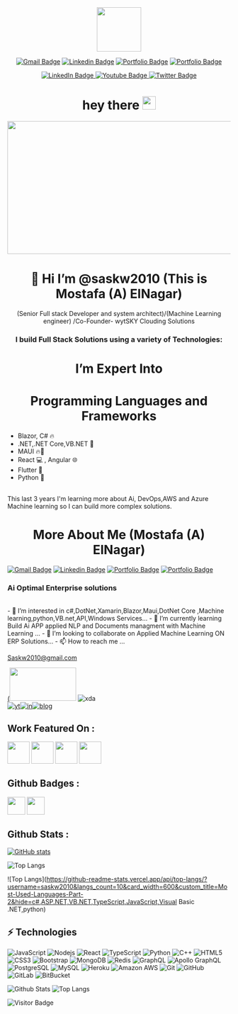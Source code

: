<div id="header" align="center">
  <img src="https://media.giphy.com/media/M9gbBd9nbDrOTu1Mqx/giphy.gif" width="100"/>
  <div id="badges">
    
[![Gmail Badge](https://img.shields.io/badge/-wytsky.com-c14438?style=flat&logo=Gmail&logoColor=white&link=mailto:saskw2010@gmail.com)](mailto:saskw2010@gmail.com) 
[![Linkedin Badge](https://img.shields.io/badge/-mostafa.a.elnagar-0072b1?style=flat&logo=Linkedin&logoColor=white&link=https://www.linkedin.com/in/mostafa.a.elnagar/)](https://www.linkedin.com/in/mostafa-a-elnagar/)
[![Portfolio Badge](https://img.shields.io/badge/portfolio-web-blue?style=flat&link=https://saskw2010.github.io/)](https://saskw2010.github.io/)
[![Portfolio Badge](https://img.shields.io/badge/portfolio-web-blue?style=flat&link=https://wytsky.com/)](https://wytsky.com/)
 
  </div>
  <div id="badges">
    <a href="https://www.linkedin.com/in/mostafa-a-elnagar" target="_blank">
         <img src="https://img.shields.io/badge/LinkedIn-blue?style=for-the-badge&logo=linkedin&logoColor=white" alt="LinkedIn Badge"/>
    </a>
    <a href="your-youtube-URL">
      <img src="https://img.shields.io/badge/YouTube-red?style=for-the-badge&logo=youtube&logoColor=white" alt="Youtube Badge"/>
    </a>
    <a href="your-twitter-URL">
      <img src="https://img.shields.io/badge/Twitter-blue?style=for-the-badge&logo=twitter&logoColor=white" alt="Twitter Badge"/>
    </a>
  </div>
 
  <h1>
    hey there
    <img src="https://media.giphy.com/media/hvRJCLFzcasrR4ia7z/giphy.gif" width="30px"/>
  </h1>
</div>
<div align="center">
  <img src="https://media.giphy.com/media/dWesBcTLavkZuG35MI/giphy.gif" width="600" height="300"/>
</div>
<div align="center">
   <h1>👋 Hi I’m @saskw2010 (This is Mostafa (A) ElNagar) </h1>   
(Senior Full stack Developer and system architect)/(Machine Learning engineer) /Co-Founder- wytSKY Clouding Solutions
<h3> I build Full Stack Solutions using a variety of Technologies: </h3>
</div>
<div align="center">
<h1> I’m Expert Into  </h1>
</div>
<div align="center">
<h1> Programming Languages and Frameworks  </h1>
</div>

 * Blazor, C# 🔥
 * .NET,.NET Core,VB.NET 💜
 * MAUI 🔥🤖
 * React 💻 , Angular 🌐
 * Flutter 📱
 * Python 🐍
<br/>
This last 3 years I'm learning more about Ai, DevOps,AWS and Azure  Machine learning so I can build more complex solutions.
<br/>
<div align="center">
<h1>  More About Me (Mostafa (A) ElNagar)   </h1>
</div>

[![Gmail Badge](https://img.shields.io/badge/-wytsky.com-c14438?style=flat&logo=Gmail&logoColor=white&link=mailto:m.nagar@wytsky.com)](mailto:m.nagar@wytsky.com) 
[![Linkedin Badge](https://img.shields.io/badge/-mostafa.ah.elnagar-0072b1?style=flat&logo=Linkedin&logoColor=white&link=https://www.linkedin.com/in/mostafa.a.elnagar/)](https://www.linkedin.com/in/mostafa.a.elnagar/)
[![Portfolio Badge](https://img.shields.io/badge/portfolio-web-blue?style=flat&link=https://saskw2010.github.io/)](https://saskw2010.github.io/)
[![Portfolio Badge](https://img.shields.io/badge/portfolio-web-blue?style=flat&link=https://wytsky.com/)](https://wytsky.com/)

<div><h3> Ai Optimal Enterprise solutions </h3></div>
<br/>
- 👀 I’m interested in c#,DotNet,Xamarin,Blazor,Maui,DotNet Core ,Machine learning,python,VB.net,API,Windows Services...
- 🌱 I’m currently learning Build Ai APP applied NLP and Documents managment with Machine Learning ...
- 💞️ I’m looking to collaborate on Applied Machine Learning ON ERP Solutions...
- 📫 How to reach me ...

Saskw2010@gmail.com

<!---
saskw2010/saskw2010 is a ✨ special ✨ repository because its `README.md` (this file) appears on your GitHub profile.
You can click the Preview link to take a look at your changes.
--->



<a href="https://docs.github.com/en/developers" target="_blank">(<img src="https://skyaierp.com/cover.png" width="150" height="75"></a>
![xda](https://github.com/acervenky/acervenky/blob/master/assets/xda1.gif)\
[![yt](https://github.com/acervenky/acervenky/blob/master/assets/yt.gif)](https://www.youtube.com/acervenky)[![in](https://github.com/acervenky/acervenky/blob/master/assets/in.gif)](https://www.linkedin.com/in/venkateshsurve/)[![blog](https://github.com/acervenky/acervenky/blob/master/assets/blog1.gif)](https://www.keytechvk.com/)



## Work Featured On :
<a href="https://www.xda-developers.com/customize-aod-color-miui-11-trinity-substratum-theme/"><img src="https://raw.githubusercontent.com/acervenky/acervenky/master/assets/xda%20(2).png" width="50" height="50"></a> <a href="https://beebom.com/download-motorola-razr-retro-app-live-wallpapers-here/"><img src="https://raw.githubusercontent.com/acervenky/acervenky/master/assets/bb.png" width="50" height="50"></a> <a href="https://www.bgr.in/news/oneplus-6-mod-turns-the-earpiece-into-second-stereo-speaker-657336/" target="_blank"><img src="https://raw.githubusercontent.com/acervenky/acervenky/master/assets/bgr.png" width="50" height="50"></a> <a href="https://www.firstpost.com/tech/news-analysis/oneplus-6-mod-may-convert-the-earpiece-speaker-into-an-external-stereo-speaker-4714621.html" target="_blank"><img src="https://raw.githubusercontent.com/acervenky/acervenky/master/assets/fp.png" width="50" height="50"></a> 

## Github Badges :
<a href="https://docs.github.com/en/developers" target="_blank"><img src="https://raw.githubusercontent.com/acervenky/acervenky/master/assets/devbadge.gif" width="40" height="40"></a>  <a href="https://archiveprogram.github.com/" target="_blank"><img src="https://raw.githubusercontent.com/acervenky/acervenky/master/assets/acbadge.gif" width="40" height="40"></a> 


## Github Stats :
[![GitHub stats](https://github-readme-stats.vercel.app/api?username=saskw2010&count_private=true&show_icons=true)](https://github.com/saskw2010/github-readme-stats)

![Top Langs](https://github-readme-stats.vercel.app/api/top-langs/?username=saskw2010&langs_count=10&custom_title=MostUsedLanguagesPart1&hide=php,scss,css,html,handlebars,TSQL,gherkin&card_width=600)

![Top Langs](https://github-readme-stats.vercel.app/api/top-langs/?username=saskw2010&langs_count=10&card_width=600&custom_title=Most-Used-Languages-Part-2&hide=c#,ASP.NET,VB.NET,TypeScript,JavaScript,Visual Basic .NET,python)

## ⚡ Technologies

![JavaScript](https://img.shields.io/badge/-JavaScript-black?style=flat-square&logo=javascript)
![Nodejs](https://img.shields.io/badge/-Nodejs-black?style=flat-square&logo=Node.js)
![React](https://img.shields.io/badge/-React-black?style=flat-square&logo=react)
![TypeScript](https://img.shields.io/badge/-TypeScript-007ACC?style=flat-square&logo=typescript)
![Python](https://img.shields.io/badge/-Python-black?style=flat-square&logo=Python)
![C++](https://img.shields.io/badge/-C++-00599C?style=flat-square&logo=c)
![HTML5](https://img.shields.io/badge/-HTML5-E34F26?style=flat-square&logo=html5&logoColor=white)
![CSS3](https://img.shields.io/badge/-CSS3-1572B6?style=flat-square&logo=css3)
![Bootstrap](https://img.shields.io/badge/-Bootstrap-563D7C?style=flat-square&logo=bootstrap)
![MongoDB](https://img.shields.io/badge/-MongoDB-black?style=flat-square&logo=mongodb)
![Redis](https://img.shields.io/badge/-Redis-black?style=flat-square&logo=Redis)
![GraphQL](https://img.shields.io/badge/-GraphQL-E10098?style=flat-square&logo=graphql)
![Apollo GraphQL](https://img.shields.io/badge/-Apollo%20GraphQL-311C87?style=flat-square&logo=apollo-graphql)
![PostgreSQL](https://img.shields.io/badge/-PostgreSQL-336791?style=flat-square&logo=postgresql)
![MySQL](https://img.shields.io/badge/-MySQL-black?style=flat-square&logo=mysql)
![Heroku](https://img.shields.io/badge/-Heroku-430098?style=flat-square&logo=heroku)
![Amazon AWS](https://img.shields.io/badge/Amazon%20AWS-232F3E?style=flat-square&logo=amazon-aws)
![Git](https://img.shields.io/badge/-Git-black?style=flat-square&logo=git)
![GitHub](https://img.shields.io/badge/-GitHub-181717?style=flat-square&logo=github)
![GitLab](https://img.shields.io/badge/-GitLab-FCA121?style=flat-square&logo=gitlab)
![BitBucket](https://img.shields.io/badge/-BitBucket-darkblue?style=flat-square&logo=bitbucket)

![Github Stats](https://github-readme-stats.vercel.app/api?username=saskw2010&count_private=true&show_icons=true&include_all_commits=true)
![Top Langs](https://github-readme-stats.vercel.app/api/top-langs/?username=saskw2010&hide=TeX&layout=compact)

![Visitor Badge](https://visitor-badge.laobi.icu/badge?page_id=saskw2010)

